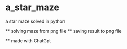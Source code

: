 # a_star_maze
a star maze solved in python

** solving maze from png file
** saving result to png file

** made with ChatGpt